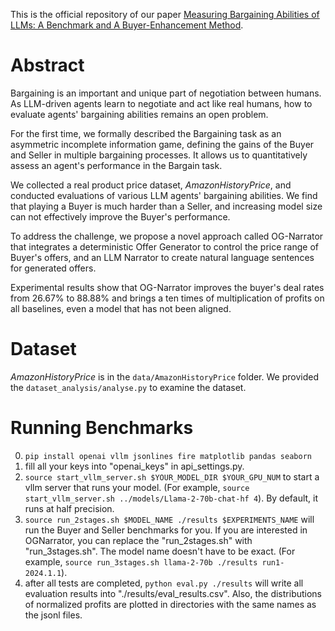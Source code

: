 This is the official repository of our paper [Measuring Bargaining Abilities of LLMs: A Benchmark and A Buyer-Enhancement Method](https://arxiv.org/abs/2402.15813).

# Abstract
Bargaining is an important and unique part of negotiation between humans. As LLM-driven agents learn to negotiate and act like real humans, how to evaluate agents' bargaining abilities remains an open problem.

For the first time, we formally described the Bargaining task as an asymmetric incomplete information game, defining the gains of the Buyer and Seller in multiple bargaining processes. It allows us to quantitatively assess an agent's performance in the Bargain task.

We collected a real product price dataset, *AmazonHistoryPrice*, and conducted evaluations of various LLM agents' bargaining abilities. We find that playing a Buyer is much harder than a Seller, and increasing model size can not effectively improve the Buyer's performance.

To address the challenge, we propose a novel approach called OG-Narrator that integrates a deterministic Offer Generator to control the price range of Buyer's offers, and an LLM Narrator to create natural language sentences for generated offers.

Experimental results show that OG-Narrator improves the buyer's deal rates from 26.67\% to 88.88\% and brings a ten times of multiplication of profits on all baselines, even a model that has not been aligned.

# Dataset
*AmazonHistoryPrice* is in the `data/AmazonHistoryPrice` folder. We provided the `dataset_analysis/analyse.py` to examine the dataset.

# Running Benchmarks
0. `pip install openai vllm jsonlines fire matplotlib pandas seaborn`
1. fill all your keys into "openai_keys" in api_settings.py.
2. `source start_vllm_server.sh $YOUR_MODEL_DIR $YOUR_GPU_NUM` to start a vllm server that runs your model. 
(For example, `source start_vllm_server.sh ../models/Llama-2-70b-chat-hf 4`). By default, it runs at half precision.
3. `source run_2stages.sh $MODEL_NAME ./results $EXPERIMENTS_NAME` will run the Buyer and Seller benchmarks for you. If you are interested in OGNarrator, you can replace the "run_2stages.sh" with "run_3stages.sh". The model name doesn't have to be exact.
(For example, `source run_3stages.sh llama-2-70b ./results run1-2024.1.1`).
4. after all tests are completed, `python eval.py ./results` will write all evaluation results into "./results/eval_results.csv". Also, the distributions of normalized profits are plotted in directories with the same names as the jsonl files.
